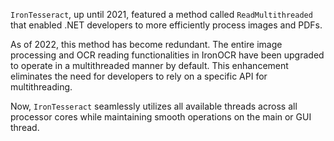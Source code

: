 `IronTesseract`, up until 2021, featured a method called `ReadMultithreaded` that enabled .NET developers to more efficiently process images and PDFs.

As of 2022, this method has become redundant. The entire image processing and OCR reading functionalities in IronOCR have been upgraded to operate in a multithreaded manner by default. This enhancement eliminates the need for developers to rely on a specific API for multithreading.

Now, `IronTesseract` seamlessly utilizes all available threads across all processor cores while maintaining smooth operations on the main or GUI thread.